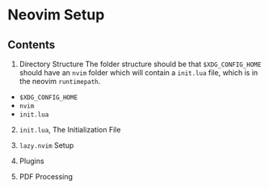 # Neovim Setup

## Contents

1. Directory Structure
   The folder structure should be that `$XDG_CONFIG_HOME` should have an `nvim` folder which will contain a `init.lua` file, which is in the neovim `runtimepath`.

- `$XDG_CONFIG_HOME`
- `nvim`
- `init.lua`

2. `init.lua`, The Initialization File

3. `lazy.nvim` Setup

4. Plugins

5. PDF Processing
